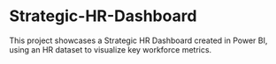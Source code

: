 # Strategic-HR-Dashboard
This project showcases a Strategic HR Dashboard created in Power BI, using an HR dataset to visualize key workforce metrics.
